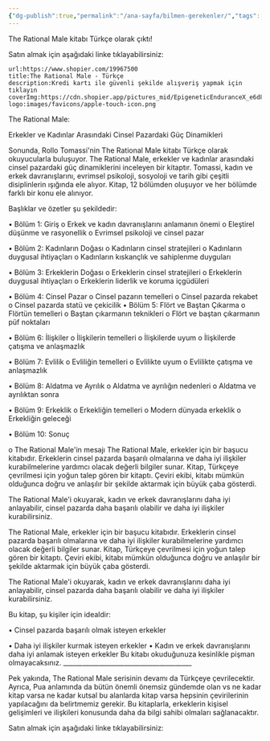 ```yaml
---
{"dg-publish":true,"permalink":"/ana-sayfa/bilmen-gerekenler/","tags":["gardenEntry"],"noteIcon":""}
---
```


The Rational Male kitabı Türkçe olarak çıktı! 

Satın almak için aşağıdaki linke tıklayabilirsiniz: 

```link-bookmark
url:https://www.shopier.com/19967500 
title:The Rational Male - Türkçe 
description:Kredi kartı ile güvenli şekilde alışveriş yapmak için tıklayın
coverImg:https://cdn.shopier.app/pictures_mid/EpigeneticEnduranceX_e6d8969bdf56ee3ba764febac2ca9690.jpg
logo:images/favicons/apple-touch-icon.png
```


The Rational Male: 

Erkekler ve Kadınlar Arasındaki Cinsel Pazardaki Güç Dinamikleri 

Sonunda, Rollo Tomassi'nin The Rational Male kitabı Türkçe olarak okuyucularla buluşuyor. The Rational Male, erkekler ve kadınlar arasındaki cinsel pazardaki güç dinamiklerini inceleyen bir kitaptır. Tomassi, kadın ve erkek davranışlarını, evrimsel psikoloji, sosyoloji ve tarih gibi çeşitli disiplinlerin ışığında ele alıyor. Kitap, 12 bölümden oluşuyor ve her bölümde farklı bir konu ele alınıyor. 

Başlıklar ve özetler şu şekildedir: 

• Bölüm 1: Giriş o Erkek ve kadın davranışlarını anlamanın önemi o Eleştirel düşünme ve rasyonellik o Evrimsel psikoloji ve cinsel pazar 

• Bölüm 2: Kadınların Doğası o Kadınların cinsel stratejileri o Kadınların duygusal ihtiyaçları o Kadınların kıskançlık ve sahiplenme duyguları 

• Bölüm 3: Erkeklerin Doğası o Erkeklerin cinsel stratejileri o Erkeklerin duygusal ihtiyaçları o Erkeklerin liderlik ve koruma içgüdüleri 

• Bölüm 4: Cinsel Pazar o Cinsel pazarın temelleri o Cinsel pazarda rekabet o Cinsel pazarda statü ve çekicilik • Bölüm 5: Flört ve Baştan Çıkarma o Flörtün temelleri o Baştan çıkarmanın teknikleri o Flört ve baştan çıkarmanın püf noktaları 

• Bölüm 6: İlişkiler o İlişkilerin temelleri o İlişkilerde uyum o İlişkilerde çatışma ve anlaşmazlık 

• Bölüm 7: Evlilik o Evliliğin temelleri o Evlilikte uyum o Evlilikte çatışma ve anlaşmazlık 

• Bölüm 8: Aldatma ve Ayrılık o Aldatma ve ayrılığın nedenleri o Aldatma ve ayrılıktan sonra 

• Bölüm 9: Erkeklik o Erkekliğin temelleri o Modern dünyada erkeklik o Erkekliğin geleceği 

• Bölüm 10: Sonuç 

o The Rational Male'in mesajı The Rational Male, erkekler için bir başucu kitabıdır. Erkeklerin cinsel pazarda başarılı olmalarına ve daha iyi ilişkiler kurabilmelerine yardımcı olacak değerli bilgiler sunar. Kitap, Türkçeye çevrilmesi için yoğun talep gören bir kitaptı. Çeviri ekibi, kitabı mümkün olduğunca doğru ve anlaşılır bir şekilde aktarmak için büyük çaba gösterdi. 

The Rational Male'i okuyarak, kadın ve erkek davranışlarını daha iyi anlayabilir, cinsel pazarda daha başarılı olabilir ve daha iyi ilişkiler kurabilirsiniz. 

The Rational Male, erkekler için bir başucu kitabıdır. Erkeklerin cinsel pazarda başarılı olmalarına ve daha iyi ilişkiler kurabilmelerine yardımcı olacak değerli bilgiler sunar. Kitap, Türkçeye çevrilmesi için yoğun talep gören bir kitaptı. Çeviri ekibi, kitabı mümkün olduğunca doğru ve anlaşılır bir şekilde aktarmak için büyük çaba gösterdi. 

The Rational Male'i okuyarak, kadın ve erkek davranışlarını daha iyi anlayabilir, cinsel pazarda daha başarılı olabilir ve daha iyi ilişkiler kurabilirsiniz. 

Bu kitap, şu kişiler için idealdir: 

• Cinsel pazarda başarılı olmak isteyen erkekler 

• Daha iyi ilişkiler kurmak isteyen erkekler • Kadın ve erkek davranışlarını daha iyi anlamak isteyen erkekler Bu kitabı okuduğunuza kesinlikle pişman olmayacaksınız. ________________________________________ 

Pek yakında, The Rational Male serisinin devamı da Türkçeye çevrilecektir. Ayrıca, Pua anlamında da bütün önemli önemsiz gündemde olan vs ne kadar kitap varsa ne kadar kutsal bu alanlarda kitap varsa hepsinin çevirilerinin yapılacağını da belirtmemiz gerekir. Bu kitaplarla, erkeklerin kişisel gelişimleri ve ilişkileri konusunda daha da bilgi sahibi olmaları sağlanacaktır. 

Satın almak için aşağıdaki linke tıklayabilirsiniz: 
